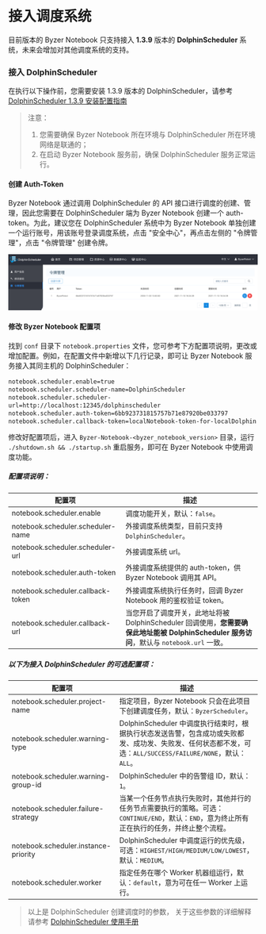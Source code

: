 # 接入调度系统

目前版本的 Byzer Notebook 只支持接入 **1.3.9** 版本的 **DolphinScheduler** 系统，未来会增加对其他调度系统的支持。

### 接入 DolphinScheduler

在执行以下操作前，您需要安装 1.3.9 版本的 DolphinScheduler，请参考 [DolphinScheduler 1.3.9 安装配置指南](/byzer-notebook/zh-cn/schedule/install_dolphinscheduler.md)

> 注意：
>
> 1. 您需要确保 Byzer Notebook 所在环境与 DolphinScheduler 所在环境网络是联通的；
>2. 在启动 Byzer Notebook 服务前，确保 DolphinScheduler 服务正常运行。

#### 创建 Auth-Token

Byzer Notebook 通过调用 DolphinScheduler 的 API 接口进行调度的创建、管理，因此您需要在 DolphinScheduler 端为 Byzer Notebook 创建一个
auth-token。为此，建议您在 DolphinScheduler 系统中为 Byzer Notebook 单独创建一个运行账号，用该账号登录调度系统，点击 "安全中心"，再点击左侧的 "令牌管理"，点击 "令牌管理" 创建令牌。

<p align="center">
    <img src="/byzer-notebook/zh-cn/schedule/images/dolphin_token.png" alt="dolphin_token"  width="800"/>
</p>

#### 修改 Byzer Notebook 配置项

找到 `conf` 目录下 `notebook.properties` 文件，您可参考下方配置项说明，更改或增加配置。例如，在配置文件中新增以下几行记录，即可让 Byzer Notebook 服务接入其同主机的
DolphinScheduler：

```properties
notebook.scheduler.enable=true
notebook.scheduler.scheduler-name=DolphinScheduler
notebook.scheduler.scheduler-url=http://localhost:12345/dolphinscheduler
notebook.scheduler.auth-token=6bb923731815757b71e87920be033797
notebook.scheduler.callback-token=localNotebook-token-for-localDolphin
```

修改好配置项后，进入 `Byzer-Notebook-<byzer_notebook_version>` 目录，运行 `./shutdown.sh && ./startup.sh` 重启服务，即可在 Byzer Notebook
中使用调度功能。

##### 配置项说明：

| 配置项                               | 描述                                                                                                |
|-----------------------------------|---------------------------------------------------------------------------------------------------|
| notebook.scheduler.enable         | 调度功能开关，默认：`false`。                                                                                |
| notebook.scheduler.scheduler-name | 外接调度系统类型，目前只支持 `DolphinScheduler`。                                                                |
| notebook.scheduler.scheduler-url  | 外接调度系统 url。                                                                                       |
| notebook.scheduler.auth-token     | 外接调度系统提供的 auth-token，供 Byzer Notebook 调用其 API。                                                    |
| notebook.scheduler.callback-token | 外接调度系统执行任务时，回调 Byzer Notebook 用的鉴权验证 token。                                                       |
| notebook.scheduler.callback-url   | 当您开启了调度开关，此地址将被 DolphinScheduler 回调使用，**您需要确保此地址能被 DolphinScheduler 服务访问**，默认与 `notebook.url` 一致。 |

##### 以下为接入 DolphinScheduler 的可选配置项：

| 配置项                                  | 描述                                                                                                     |
|--------------------------------------|--------------------------------------------------------------------------------------------------------|
| notebook.scheduler.project-name      | 指定项目，Byzer Notebook 只会在此项目下创建调度任务，默认：`ByzerScheduler`。                                                 |
| notebook.scheduler.warning-type      | DolphinScheduler 中调度执行结束时，根据执行状态发送告警，包含成功或失败都发、成功发、失败发、任何状态都不发，可选：`ALL/SUCCESS/FAILURE/NONE`，默认：`ALL`。 |
| notebook.scheduler.warning-group-id  | DolphinScheduler 中的告警组 ID，默认：`1`。                                                                      |
| notebook.scheduler.failure-strategy  | 当某一个任务节点执行失败时，其他并行的任务节点需要执行的策略。可选：`CONTINUE/END`，默认：`END`，意为终止所有正在执行的任务，并终止整个流程。                       |
| notebook.scheduler.instance-priority | DolphinScheduler 中调度运行的优先级，可选：`HIGHEST/HIGH/MEDIUM/LOW/LOWEST`，默认：`MEDIUM`。                            |
| notebook.scheduler.worker            | 指定任务在哪个 Worker 机器组运行，默认：`default`，意为可在任一 Worker 上运行。                                                   |

> 以上是 DolphinScheduler 创建调度时的参数， 关于这些参数的详细解释请参考 [DolphinScheduler 使用手册](https://dolphinscheduler.apache.org/zh-cn/docs/1.3.9/user_doc/system-manual.html)

